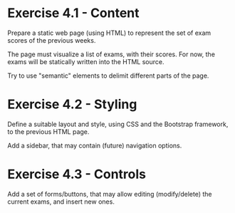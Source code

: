 # Exercise 4.1 - Content

Prepare a static web page (using HTML) to represent the set of exam scores of the previous weeks.

The page must visualize a list of exams, with their scores. For now, the exams will be statically written into the HTML source.

Try to use "semantic" elements to delimit different parts of the page.

# Exercise 4.2 - Styling

Define a suitable layout and style, using CSS and the Bootstrap framework, to the previous HTML page.

Add a sidebar, that may contain (future) navigation options.

# Exercise 4.3 - Controls

Add a set of forms/buttons, that may allow editing (modify/delete) the current exams, and insert new ones.

